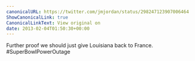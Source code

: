 ```yaml
---
canonicalURL: https://twitter.com/jmjordan/status/298247123907006464
ShowCanonicalLink: true
CanonicalLinkText: View original on
date: 2013-02-04T01:50:30+00:00
---
```

Further proof we should just give Louisiana back to France. #SuperBowlPowerOutage